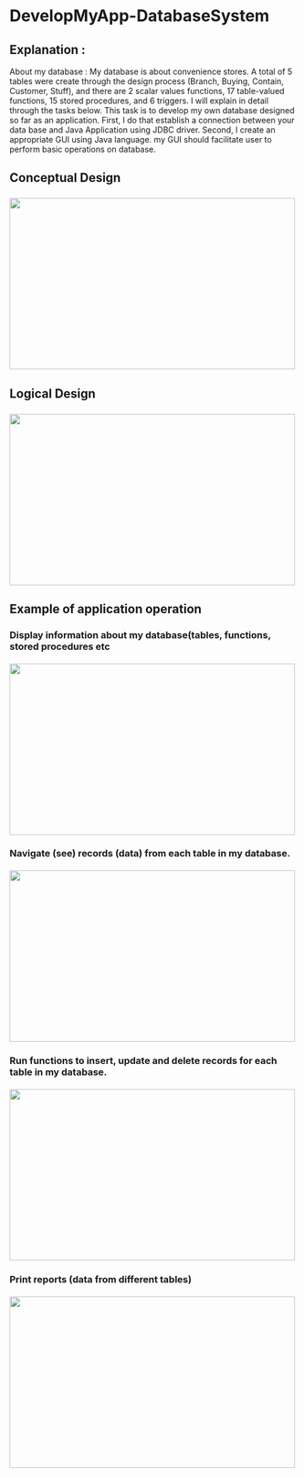 # DevelopMyApp-DatabaseSystem

## Explanation : 
About my database : My database is about convenience stores. A total of 5 tables were create through the design process (Branch, Buying, Contain, Customer, Stuff), and there are 2 scalar values functions, 17 table-valued functions, 15 stored procedures, and 6 triggers. I will explain in detail through the tasks below.
This task is to develop my own database designed so far as an application.
First, I do that establish a connection between your data base and Java Application using JDBC driver.
Second, I create an appropriate GUI using Java language. my GUI should facilitate user to perform basic operations on database. 

## Conceptual Design
### <img src="https://user-images.githubusercontent.com/60462925/103891603-78fa9b80-512d-11eb-801b-df2fa021a4b1.png" width=500 height=300>

## Logical Design
### <img src="https://user-images.githubusercontent.com/60462925/103891628-84e65d80-512d-11eb-8a72-cfca31a8110e.png" width=500 height=300>

## Example of application operation
### Display information about my database(tables, functions, stored procedures etc
#### <img src="https://user-images.githubusercontent.com/60462925/103892069-456c4100-512e-11eb-907b-5f2a93427d5c.png" width=500 height=300>

### Navigate (see) records (data) from each table in my database.
#### <img src="https://user-images.githubusercontent.com/60462925/103892125-5ae16b00-512e-11eb-8645-b3b1ca48deee.png" width=500 height=300>

### Run functions to insert, update and delete records for each table in my database.
##### <img src="https://user-images.githubusercontent.com/60462925/103892192-7fd5de00-512e-11eb-8ce0-51e0254acb62.png" width=500 height=300>

### Print reports (data from different tables)
##### <img src="https://user-images.githubusercontent.com/60462925/103892238-954b0800-512e-11eb-94f4-04b878a5a775.png" width=500 height=300>
